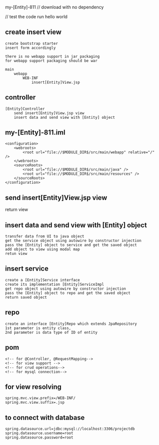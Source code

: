 my-[Entity]-811
// download with no dependency

// test the code
run hello world

## create insert view

```
create bootstrap starter
insert form accordingly
```

```
there is no webapp support in jar packaging
for webapp support packaging should be war

main
    webapp
        WEB-INF
            insert[Entity]View.jsp
```

## controller

```
[Entity]Controller
    send insert[Entity]View.jsp view 
    insert data and send view with [Entity] object
```

## my-[Entity]-811.iml

```
<configuration>
    <webroots>
        <root url="file://$MODULE_DIR$/src/main/webapp" relative="/" />
    </webroots>
    <sourceRoots>
        <root url="file://$MODULE_DIR$/src/main/java" />
        <root url="file://$MODULE_DIR$/src/main/resources" />
    </sourceRoots>
</configuration>
```

## send insert[Entity]View.jsp view

return view

## insert data and send view with [Entity] object

```
transfer data from UI to java object 
get the service object using autowire by constructor injection
pass the [Entity] object to service and get the saved object 
add object to view using modal map 
retun view
```

## insert service

```
create a [Entity]Service interface
create its implementation [Entity]ServiceImpl
get repo object using autowire by constructor injection
pass the [Entity] object to repo and get the saved object 
return saved object
```

## repo

```
create an interface [Entity]Repo which extends JpaRepository
1st parameter is entity class,
2nd parameter is data type of ID of entity
```

## pom

```
<!-- for @Controller, @RequestMapping-->
<!-- for view support -->
<!-- for crud operations-->
<!-- for mysql connection-->
```

## for view resolving

```
spring.mvc.view.prefix=/WEB-INF/
spring.mvc.view.suffix=.jsp
``` 

## to connect with database

```
spring.datasource.url=jdbc:mysql://localhost:3306/projectdb
spring.datasource.username=root
spring.datasource.password=root
``` 
